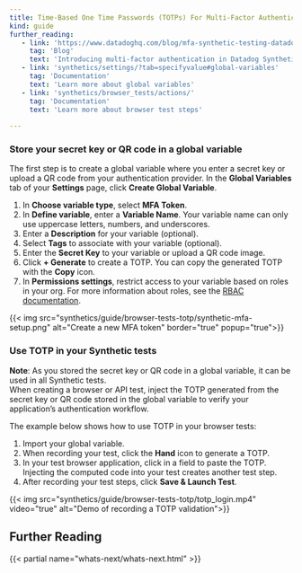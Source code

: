 ```yaml
---
title: Time-Based One Time Passwords (TOTPs) For Multi-Factor Authentication (MFA) in Browser tests
kind: guide
further_reading:
   - link: 'https://www.datadoghq.com/blog/mfa-synthetic-testing-datadog/'
     tag: 'Blog'
     text: 'Introducing multi-factor authentication in Datadog Synthetic tests'
   - link: 'synthetics/settings/?tab=specifyvalue#global-variables'
     tag: 'Documentation'
     text: 'Learn more about global variables'
   - link: 'synthetics/browser_tests/actions/'
     tag: 'Documentation'
     text: 'Learn more about browser test steps'
 
---
```


### Store your secret key or QR code in a global variable

The first step is to create a global variable where you enter a secret key or upload a QR code from your authentication provider. In the **Global Variables** tab of your **Settings** page, click **Create Global Variable**.
1. In **Choose variable type**, select **MFA Token**.
2. In **Define variable**, enter a **Variable Name**. Your variable name can only use uppercase letters, numbers, and underscores.
3. Enter a **Description** for your variable (optional).
4. Select **Tags** to associate with your variable (optional).
5. Enter the **Secret Key** to your variable or upload a QR code image.
6. Click **+ Generate** to create a TOTP. You can copy the generated TOTP with the **Copy** icon.
7. In **Permissions settings**, restrict access to your variable based on roles in your org. For more information about roles, see the [RBAC documentation][1].

{{< img src="synthetics/guide/browser-tests-totp/synthetic-mfa-setup.png" alt="Create a new MFA token" border="true" popup="true">}}

### Use TOTP in your Synthetic tests
**Note**: As you stored the secret key or QR code in a global variable, it can be used in all Synthetic tests.  
When creating a browser or API test, inject the TOTP generated from the secret key or QR code stored in the global variable to verify your application’s authentication workflow.

The example below shows how to use TOTP in your browser tests:
1. Import your global variable.
1. When recording your test, click the **Hand** icon to generate a TOTP. 
1. In your test browser application, click in a field to paste the TOTP. Injecting the computed code into your test creates another test step. 
1. After recording your test steps, click **Save & Launch Test**.

{{< img src="synthetics/guide/browser-tests-totp/totp_login.mp4" video="true" alt="Demo of recording a TOTP validation">}}

## Further Reading

{{< partial name="whats-next/whats-next.html" >}}

[1]: /account_management/rbac/?tab=datadogapplication#custom-roles
